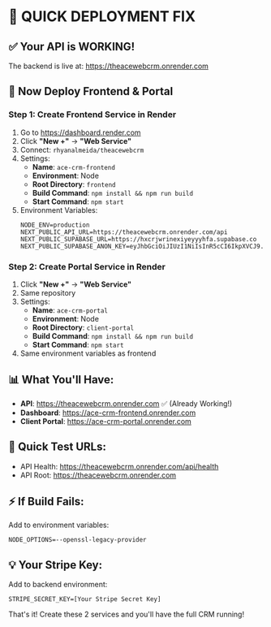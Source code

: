 # 🚀 QUICK DEPLOYMENT FIX

## ✅ Your API is WORKING!
The backend is live at: https://theacewebcrm.onrender.com

## 🔧 Now Deploy Frontend & Portal

### Step 1: Create Frontend Service in Render
1. Go to https://dashboard.render.com
2. Click **"New +"** → **"Web Service"**
3. Connect: `rhyanalmeida/theacewebcrm`
4. Settings:
   - **Name**: `ace-crm-frontend`
   - **Environment**: Node
   - **Root Directory**: `frontend`
   - **Build Command**: `npm install && npm run build`
   - **Start Command**: `npm start`
5. Environment Variables:
   ```
   NODE_ENV=production
   NEXT_PUBLIC_API_URL=https://theacewebcrm.onrender.com/api
   NEXT_PUBLIC_SUPABASE_URL=https://hxcrjwrinexiyeyyyhfa.supabase.co
   NEXT_PUBLIC_SUPABASE_ANON_KEY=eyJhbGciOiJIUzI1NiIsInR5cCI6IkpXVCJ9.eyJpc3MiOiJzdXBhYmFzZSIsInJlZiI6Imh4Y3Jqd3JpbmV4aXlleXl5aGZhIiwicm9sZSI6ImFub24iLCJpYXQiOjE3NTQ1MDcyMTQsImV4cCI6MjA3MDA4MzIxNH0.UgHQzFICQqj5AAJty3PXqsEqL9s2NPRXyxIss1515M4
   ```

### Step 2: Create Portal Service in Render
1. Click **"New +"** → **"Web Service"**
2. Same repository
3. Settings:
   - **Name**: `ace-crm-portal`
   - **Environment**: Node
   - **Root Directory**: `client-portal`
   - **Build Command**: `npm install && npm run build`
   - **Start Command**: `npm start`
4. Same environment variables as frontend

## 📊 What You'll Have:
- **API**: https://theacewebcrm.onrender.com ✅ (Already Working!)
- **Dashboard**: https://ace-crm-frontend.onrender.com
- **Client Portal**: https://ace-crm-portal.onrender.com

## 🎯 Quick Test URLs:
- API Health: https://theacewebcrm.onrender.com/api/health
- API Root: https://theacewebcrm.onrender.com

## ⚡ If Build Fails:
Add to environment variables:
```
NODE_OPTIONS=--openssl-legacy-provider
```

## 💡 Your Stripe Key:
Add to backend environment:
```
STRIPE_SECRET_KEY=[Your Stripe Secret Key]
```

That's it! Create these 2 services and you'll have the full CRM running!